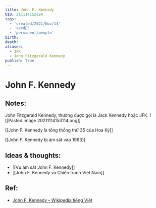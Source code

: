 ```yaml
---
title: John F. Kennedy
UID: 211114152824
tags:
  - 'created/2021/Nov/14'
  - 'seed🥜'
  - 'permanent/people'
birth: 
death: 
aliases:
  - JFK
  - John Fitzgerald Kennedy
publish: True
---
```

# John F. Kennedy

## Notes:
John Fitzgerald Kennedy, thường được gọi là Jack Kennedy hoặc JFK.
![[Pasted image 20211114153114.png]]

[[John F. Kennedy là tổng thống thứ 35 của Hoa Kỳ]]

[[John F. Kennedy bị ám sát vào 1963]]

## Ideas & thoughts:
- [[Vụ ám sát John F. Kennedy]]
- [[John F. Kennedy và Chiến tranh Việt Nam]]

## Ref:
- [John F. Kennedy – Wikipedia tiếng Việt](https://vi.wikipedia.org/wiki/John_F._Kennedy)